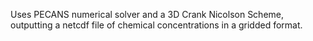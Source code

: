 
Uses PECANS numerical solver and a 3D Crank Nicolson Scheme, outputting a netcdf file of chemical 
concentrations in a gridded format. 
